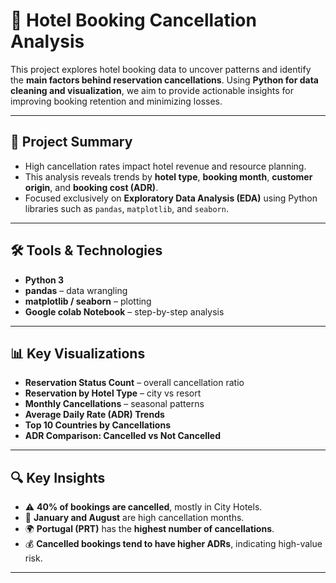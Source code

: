 # 🏨 Hotel Booking Cancellation Analysis

This project explores hotel booking data to uncover patterns and identify the **main factors behind reservation cancellations**. Using **Python for data cleaning and visualization**, we aim to provide actionable insights for improving booking retention and minimizing losses.

---

## 📌 Project Summary

- High cancellation rates impact hotel revenue and resource planning.
- This analysis reveals trends by **hotel type**, **booking month**, **customer origin**, and **booking cost (ADR)**.
- Focused exclusively on **Exploratory Data Analysis (EDA)** using Python libraries such as `pandas`, `matplotlib`, and `seaborn`.

---

## 🛠️ Tools & Technologies

- **Python 3**
- **pandas** – data wrangling
- **matplotlib / seaborn** – plotting
- **Google colab Notebook** – step-by-step analysis

---

## 📊 Key Visualizations

- **Reservation Status Count** – overall cancellation ratio
- **Reservation by Hotel Type** – city vs resort
- **Monthly Cancellations** – seasonal patterns
- **Average Daily Rate (ADR) Trends**
- **Top 10 Countries by Cancellations**
- **ADR Comparison: Cancelled vs Not Cancelled**

---

## 🔍 Key Insights

- ⚠️ **40% of bookings are cancelled**, mostly in City Hotels.
- 📅 **January and August** are high cancellation months.
- 🌍 **Portugal (PRT)** has the **highest number of cancellations**.
- 💰 **Cancelled bookings tend to have higher ADRs**, indicating high-value risk.

---




